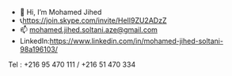 - 👋 Hi, I’m Mohamed Jihed 
- 📞https://join.skype.com/invite/HeIl9ZU2ADzZ
- 📫 mohamed.jihed.soltani.aze@gmail.com
- LinkedIn:https://www.linkedin.com/in/mohamed-jihed-soltani-98a196103/

Tel : +216 95 470 111  /   +216 51 470 334

